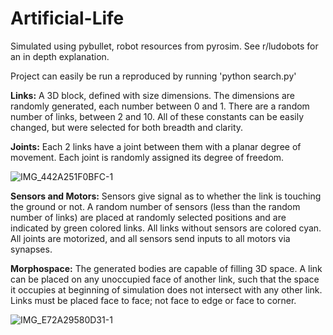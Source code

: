 # Artificial-Life

Simulated using pybullet, robot resources from pyrosim. See r/ludobots for an in depth explanation.

Project can easily be run a reproduced by running 'python search.py'

**Links:** A 3D block, defined with size dimensions. The dimensions are randomly generated, each number between 0 and 1. There are a random number of links, between 2 and 10. All of these constants can be easily changed, but were selected for both breadth and clarity.

**Joints:** Each 2 links have a joint between them with a planar degree of movement. Each joint is randomly assigned its degree of freedom.

![IMG_442A251F0BFC-1](https://user-images.githubusercontent.com/71985604/220263527-a7164093-e6b8-43c5-8e9e-426a4ff38929.jpeg)

**Sensors and Motors:** Sensors give signal as to whether the link is touching the ground or not. A random number of sensors (less than the random number of links) are placed at randomly selected positions and are indicated by green colored links. All links without sensors are colored cyan. All joints are motorized, and all sensors send inputs to all motors via synapses.

**Morphospace:** The generated bodies are capable of filling 3D space. A link can be placed on any unoccupied face of another link, such that the space it occupies at beginning of simulation does not intersect with any other link. Links must be placed face to face; not face to edge or face to corner.

![IMG_E72A29580D31-1](https://user-images.githubusercontent.com/71985604/220263679-d1a81747-8e17-44a1-85d9-6b1edc6e1091.jpeg)

